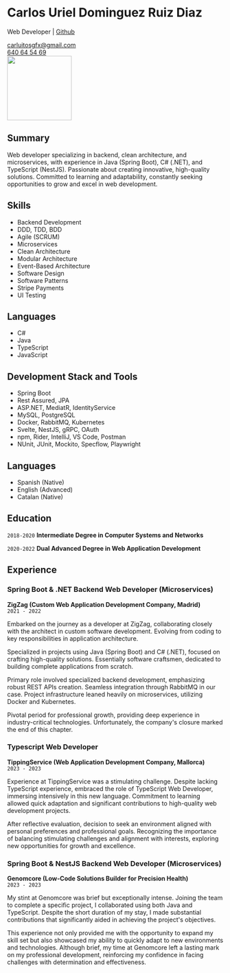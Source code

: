 # Carlos Uriel Dominguez Ruiz Diaz

Web Developer | [Github](https://github.com/Charlos16v)

<div id="webaddress">
<a href="mailto:carluitosgfx@gmail.com">carluitosgfx@gmail.com</a>
<br>
<a href="tel:640645469">640 64 54 69</a>
</div>

<img src="https://i.postimg.cc/GpxFf5pq/Carlos-2022.png" height="150">

## Summary

Web developer specializing in backend, clean architecture, and microservices, with experience in Java (Spring Boot), C# (.NET), and TypeScript (NestJS). Passionate about creating innovative, high-quality solutions. Committed to learning and adaptability, constantly seeking opportunities to grow and excel in web development.

## Skills

- Backend Development
- DDD, TDD, BDD
- Agile (SCRUM)
- Microservices
- Clean Architecture
- Modular Architecture
- Event-Based Architecture
- Software Design
- Software Patterns
- Stripe Payments
- UI Testing

## Languages

- C#
- Java
- TypeScript
- JavaScript

## Development Stack and Tools

- Spring Boot
- Rest Assured, JPA
- ASP.NET, MediatR, IdentityService
- MySQL, PostgreSQL
- Docker, RabbitMQ, Kubernetes
- Svelte, NestJS, gRPC, OAuth
- npm, Rider, IntelliJ, VS Code, Postman
- NUnit, JUnit, Mockito, Specflow, Playwright

## Languages

- Spanish (Native)
- English (Advanced)
- Catalan (Native)

## Education

`2018-2020`
**Intermediate Degree in Computer Systems and Networks**

`2020-2022`
**Dual Advanced Degree in Web Application Development**

## Experience

### Spring Boot & .NET Backend Web Developer (Microservices)
**ZigZag (Custom Web Application Development Company, Madrid)**  
`2021 - 2022`

Embarked on the journey as a developer at ZigZag, collaborating closely with the architect in custom software development. Evolving from coding to key responsibilities in application architecture.

Specialized in projects using Java (Spring Boot) and C# (.NET), focused on crafting high-quality solutions. Essentially software craftsmen, dedicated to building complete applications from scratch.

Primary role involved specialized backend development, emphasizing robust REST APIs creation. Seamless integration through RabbitMQ in our case. Project infrastructure leaned heavily on microservices, utilizing Docker and Kubernetes.

Pivotal period for professional growth, providing deep experience in industry-critical technologies. Unfortunately, the company's closure marked the end of this chapter.

### Typescript Web Developer
**TippingService (Web Application Development Company, Mallorca)**  
`2023 - 2023`

Experience at TippingService was a stimulating challenge. Despite lacking TypeScript experience, embraced the role of TypeScript Web Developer, immersing intensively in this new language. Commitment to learning allowed quick adaptation and significant contributions to high-quality web development projects.

After reflective evaluation, decision to seek an environment aligned with personal preferences and professional goals. Recognizing the importance of balancing stimulating challenges and alignment with interests, exploring new opportunities for growth and excellence.

### Spring Boot & NestJS Backend Web Developer (Microservices)
__Genomcore (Low-Code Solutions Builder for Precision Health)__  
`2023 - 2023`

My stint at Genomcore was brief but exceptionally intense. Joining the team to complete a specific project, I collaborated using both Java and TypeScript. Despite the short duration of my stay, I made substantial contributions that significantly aided in achieving the project's objectives.

This experience not only provided me with the opportunity to expand my skill set but also showcased my ability to quickly adapt to new environments and technologies. Although brief, my time at Genomcore left a lasting mark on my professional development, reinforcing my confidence in facing challenges with determination and effectiveness.
